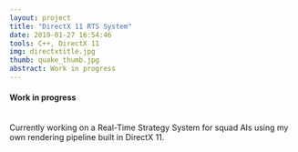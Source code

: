 ```yaml
---
layout: project
title: "DirectX 11 RTS System"
date: 2019-01-27 16:54:46
tools: C++, DirectX 11
img: directxtitle.jpg
thumb: quake_thumb.jpg
abstract: Work in progress
---
```

#### Work in progress
<br>
Currently working on a Real-Time Strategy System for squad AIs using my own rendering pipeline built in DirectX 11.
